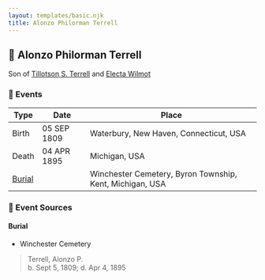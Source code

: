 ```yaml
---
layout: templates/basic.njk
title: Alonzo Philorman Terrell
---
```

## 🔵 Alonzo Philorman Terrell

Son of [Tillotson S. Terrell](/people/2/25548435) and [Electa Wilmot](/people/7/77370498)

### 📆 Events

Type | Date | Place
------ | ------ | ------
Birth | 05 SEP 1809 | Waterbury, New Haven, Connecticut, USA
Death | 04 APR 1895 | Michigan, USA
[Burial](#event-7db8aa8d-ac95-4e81-9311-b891bbdaec0a) |  | Winchester Cemetery, Byron Township, Kent, Michigan, USA

### 📰 Event Sources

#### <a id="event-7db8aa8d-ac95-4e81-9311-b891bbdaec0a"></a> Burial
* Winchester Cemetery
>   
  > Terrell, Alonzo P.  
  > b. Sept 5, 1809; d. Apr 4, 1895
